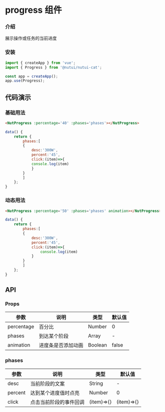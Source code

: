 #  progress 组件

### 介绍

展示操作或任务的当前进度

### 安装

``` javascript
import { createApp } from 'vue';
import { Progress } from '@nutui/nutui-cat';

const app = createApp();
app.use(Progress);
```


## 代码演示

### 基础用法

```html
<NutProgress :percentage='40' :phases='phases'></NutProgress>
```
```javascript
data() {
    return {
        phases:[
        {
            desc:'300W',
            percent:'45',
            click:(item)=>{
            console.log(item)
            }
        }
        ]
    };
}
```

### 动态用法

```html
<NutProgress :percentage='50' :phases='phases' animation></NutProgress>
```
```javascript
data() {
    return {
        phases:[
        {
            desc:'300W',
            percent:'45',
            click:(item)=>{
                console.log(item)
            }
        }
        ]
    };
}
```

## API

### Props

| 参数         | 说明                             | 类型   | 默认值           |
|--------------|----------------------------------|--------|------------------|
| percentage         | 百分比               | Number | 0               |
| phases        | 到达某个阶段                         | Array | -                |
| animation         | 进度条是否添加动画 | Boolean | false                |


### phases

| 参数         | 说明                             | 类型   | 默认值           |
|--------------|----------------------------------|--------|------------------|
| desc         | 当前阶段的文案               | String | -              |
| percent        | 达到某个进度值时点亮                         | Number | 0                |
| click         | 点击当前阶段的事件回调 | (item)=>{} | (item)=>{}                |